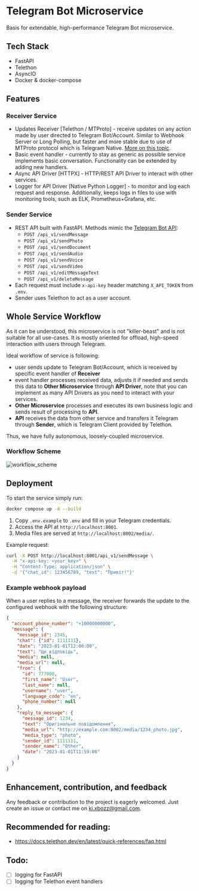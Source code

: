 # Telegram Bot Microservice
Basis for extendable, high-performance Telegram Bot microservice.


## Tech Stack
- FastAPI
- Telethon
- AsyncIO
- Docker & docker-compose


## Features

### Receiver Service
- Updates Receiver [Telethon / MTProto] - receive updates on any action made by user directed to Telegram Bot/Account. Similar to Webhook Server or Long Polling, but faster and more stable due to use of MTProto protocol which is Telegram Native. [More on this topic](https://docs.telethon.dev/en/latest/concepts/botapi-vs-mtproto.html#advantages-of-mtproto-over-bot-api).
- Basic event handler - currently to stay as generic as possible service implements basic conversation. Functionality can be extended by adding new handlers.
- Async API Driver [HTTPX] - HTTP/REST API Driver to interact with other services.
- Logger for API Driver [Native Python Logger] - to monitor and log each request and response. Additionally, keeps logs in files to use with monitoring tools, such as ELK, Prometheus+Grafana, etc.

### Sender Service
- REST API built with FastAPI. Methods mimic the [Telegram Bot API](https://core.telegram.org/bots/api):
    * `POST /api_v1/sendMessage`
    * `POST /api_v1/sendPhoto`
    * `POST /api_v1/sendDocument`
    * `POST /api_v1/sendAudio`
    * `POST /api_v1/sendVoice`
    * `POST /api_v1/sendVideo`
    * `POST /api_v1/editMessageText`
    * `POST /api_v1/deleteMessage`
- Each request must include `x-api-key` header matching `X_API_TOKEN` from `.env`.
- Sender uses Telethon to act as a user account.


## Whole Service Workflow
As it can be understood, this microservice is not "killer-beast" and is not suitable for all use-cases. It is mostly oriented for offload, high-speed interaction with users through Telegram.

Ideal workflow of service is following:
- user sends update to Telegram Bot/Account, which is received by specific event handler of **Receiver**
- event handler processes received data, adjusts it if needed and sends this data to **Other Microservice** through **API Driver**, note that you can implement as many API Drivers as you need to interact with your services.
- **Other Microservice** processes and executes its own business logic and sends result of processing to **API**.
- **API** receives the data from other service and transfers it Telegram through **Sender**, which is Telegram Client provided by Telethon.

Thus, we have fully autonomous, loosely-coupled microservice.

### Workflow Scheme

![workflow_scheme](diagrams/architecture.jpg)


## Deployment

To start the service simply run:
```bash
docker compose up -d --build
```

1. Copy `.env.example` to `.env` and fill in your Telegram credentials.
2. Access the API at `http://localhost:8001`.
3. Media files are served at `http://localhost:8002/media/`.

Example request:
```bash
curl -X POST http://localhost:8001/api_v1/sendMessage \
  -H "x-api-key: <your_key>" \
  -H "Content-Type: application/json" \
  -d '{"chat_id": 123456789, "text": "Привіт!"}'
```

### Example webhook payload

When a user replies to a message, the receiver forwards the update to the configured webhook with the following structure:

```json
{
  "account_phone_number": "+10000000000",
  "message": {
    "message_id": 2345,
    "chat": {"id": 1111111},
    "date": "2023-01-01T12:00:00",
    "text": "Це відповідь",
    "media": null,
    "media_url": null,
    "from": {
      "id": 777000,
      "first_name": "User",
      "last_name": null,
      "username": "user",
      "language_code": "en",
      "phone_number": null
    },
    "reply_to_message": {
      "message_id": 1234,
      "text": "Оригінальне повідомлення",
      "media_url": "http://example.com:8002/media/1234_photo.jpg",
      "media_type": "photo",
      "sender_id": 1111111,
      "sender_name": "Other",
      "date": "2023-01-01T11:59:00"
    }
  }
}
```


## Enhancement, contribution, and feedback
Any feedback or contribution to the project is eagerly welcomed. Just create an issue or contact me on ki.xbozz@gmail.com.


## Recommended for reading:
- https://docs.telethon.dev/en/latest/quick-references/faq.html


## Todo:
- [ ] logging for FastAPI
- [ ] logging for Telethon event handlers
